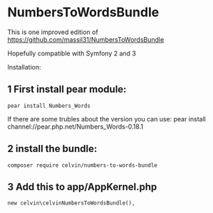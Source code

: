 # NumbersToWordsBundle

This is one improved edition of https://github.com/massil31/NumbersToWordsBundle

Hopefully compatible with Symfony 2 and 3

Installation:

## 1 First install pear module: 

    pear install Numbers_Words

If there are some trubles about the version you can use: pear install channel://pear.php.net/Numbers_Words-0.18.1

## 2 install the bundle:
    composer require celvin/numbers-to-words-bundle

## 3 Add this to app/AppKernel.php
    new celvin\celvinNumbersToWordsBundle(),
